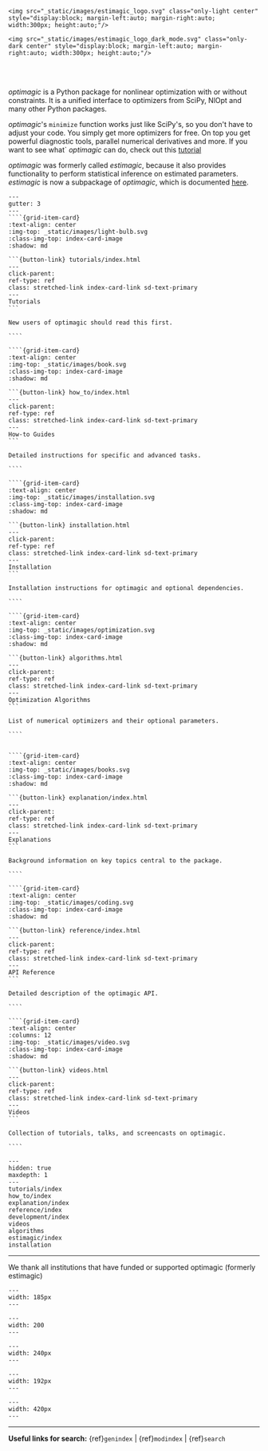 # 

<div style="padding-top: 50px;">
</div>

```{raw} html
<img src="_static/images/estimagic_logo.svg" class="only-light center" style="display:block; margin-left:auto; margin-right:auto; width:300px; height:auto;"/>

<img src="_static/images/estimagic_logo_dark_mode.svg" class="only-dark center" style="display:block; margin-left:auto; margin-right:auto; width:300px; height:auto;"/>
```

<br>
<br>

*optimagic* is a Python package for nonlinear optimization with or without constraints.
It is a unified interface to optimizers from SciPy, NlOpt and many other Python
packages.

*optimagic*'s `minimize` function works just like SciPy's, so you don't have to adjust
your code. You simply get more optimizers for free. On top you get powerful diagnostic
tools, parallel numerical derivatives and more. If you want to see what\` *optimagic*
can do, check out this [tutorial](tutorials/optimization_overview.ipynb)

*optimagic* was formerly called *estimagic*, because it also provides functionality to
perform statistical inference on estimated parameters. *estimagic* is now a subpackage
of *optimagic*, which is documented [here](estimagic).

`````{grid} 1 2 2 2
---
gutter: 3
---
````{grid-item-card}
:text-align: center
:img-top: _static/images/light-bulb.svg
:class-img-top: index-card-image
:shadow: md

```{button-link} tutorials/index.html
---
click-parent:
ref-type: ref
class: stretched-link index-card-link sd-text-primary
---
Tutorials
```

New users of optimagic should read this first.

````

````{grid-item-card}
:text-align: center
:img-top: _static/images/book.svg
:class-img-top: index-card-image
:shadow: md

```{button-link} how_to/index.html
---
click-parent:
ref-type: ref
class: stretched-link index-card-link sd-text-primary
---
How-to Guides
```

Detailed instructions for specific and advanced tasks.

````

````{grid-item-card}
:text-align: center
:img-top: _static/images/installation.svg
:class-img-top: index-card-image
:shadow: md

```{button-link} installation.html
---
click-parent:
ref-type: ref
class: stretched-link index-card-link sd-text-primary
---
Installation
```

Installation instructions for optimagic and optional dependencies.

````

````{grid-item-card}
:text-align: center
:img-top: _static/images/optimization.svg
:class-img-top: index-card-image
:shadow: md

```{button-link} algorithms.html
---
click-parent:
ref-type: ref
class: stretched-link index-card-link sd-text-primary
---
Optimization Algorithms
```

List of numerical optimizers and their optional parameters.

````


````{grid-item-card}
:text-align: center
:img-top: _static/images/books.svg
:class-img-top: index-card-image
:shadow: md

```{button-link} explanation/index.html
---
click-parent:
ref-type: ref
class: stretched-link index-card-link sd-text-primary
---
Explanations
```

Background information on key topics central to the package.

````

````{grid-item-card}
:text-align: center
:img-top: _static/images/coding.svg
:class-img-top: index-card-image
:shadow: md

```{button-link} reference/index.html
---
click-parent:
ref-type: ref
class: stretched-link index-card-link sd-text-primary
---
API Reference
```

Detailed description of the optimagic API.

````

````{grid-item-card}
:text-align: center
:columns: 12
:img-top: _static/images/video.svg
:class-img-top: index-card-image
:shadow: md

```{button-link} videos.html
---
click-parent:
ref-type: ref
class: stretched-link index-card-link sd-text-primary
---
Videos
```

Collection of tutorials, talks, and screencasts on optimagic.

````

`````

```{toctree}
---
hidden: true
maxdepth: 1
---
tutorials/index
how_to/index
explanation/index
reference/index
development/index
videos
algorithms
estimagic/index
installation
```

______________________________________________________________________

We thank all institutions that have funded or supported optimagic (formerly estimagic)

```{image} _static/images/aai-institute-logo.svg
---
width: 185px
---
```

```{image} _static/images/numfocus_logo.png
---
width: 200
---
```

```{image} _static/images/tra_logo.png
---
width: 240px
---
```

```{image} _static/images/hoover_logo.png
---
width: 192px
---
```

```{image} _static/images/transferlab-logo.svg
---
width: 420px
---
```

______________________________________________________________________

**Useful links for search:** {ref}`genindex` | {ref}`modindex` | {ref}`search`

